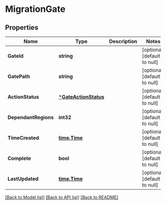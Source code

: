 # MigrationGate

## Properties
Name | Type | Description | Notes
------------ | ------------- | ------------- | -------------
**GateId** | **string** |  | [optional] [default to null]
**GatePath** | **string** |  | [optional] [default to null]
**ActionStatus** | [***GateActionStatus**](GateActionStatus.md) |  | [optional] [default to null]
**DependantRegions** | **int32** |  | [optional] [default to null]
**TimeCreated** | [**time.Time**](time.Time.md) |  | [optional] [default to null]
**Complete** | **bool** |  | [optional] [default to null]
**LastUpdated** | [**time.Time**](time.Time.md) |  | [optional] [default to null]

[[Back to Model list]](../README.md#documentation-for-models) [[Back to API list]](../README.md#documentation-for-api-endpoints) [[Back to README]](../README.md)

